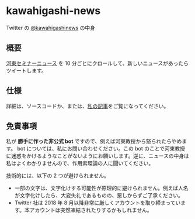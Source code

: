 # kawahigashi-news

Twitter の [@kawahigashinews](https://twitter.com/kawahigashinews) の中身

## 概要

[河東セミナーニュース](http://www.ms.u-tokyo.ac.jp/~yasuyuki/news.htm) を 10 分ごとにクロールして、新しいニュースがあったらツイートします。

## 仕様

詳細は、ソースコードか、または、[私の記事](http://kazune-lab.net/diary/2019/01/19/kawahigashi/)をご覧になってください。

## 免責事項

私が **勝手に作った非公式 bot** ですので、例えば河東教授から怒られたらやめます。 bot については、私にお問い合わせください。この bot のことで河東教授に迷惑をかけるようなことがないようにお願いします。逆に、ニュースの中身は私はよくわかりませんので、作用素環論の人に聞いてください。

技術的には、以下の 2 つが避けられません。

- 一部の文字は、文字化けする可能性が原理的に避けられません。例えば人名が文字化けしたら、大変失礼であるものの、悪しからずご了承ください。
- Twitter 社は 2018 年 8 月以降非常に厳しくアカウントを取り締まっています。本アカウントは突然凍結されたりするかもしれません。